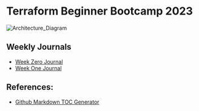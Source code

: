 # Terraform Beginner Bootcamp 2023

![Architecture_Diagram](https://cdn.discordapp.com/attachments/1005714159318597774/1170796646792179894/Architecture_Diagram.PNG?ex%253D656392d8%2526is%253D65511dd8%2526hm%253D9bbc54e682ba549e2f765b6171a5be6dd3e98a4a5d9e8205c3c8264bb1e5b56f%2526)

## Weekly Journals
- [Week Zero Journal](/journal/week0.md)
- [Week One Journal](/journal/week1.md)

## References:
- [Github Markdown TOC Generator](https://ecotrust-canada.github.io/markdown-toc/)